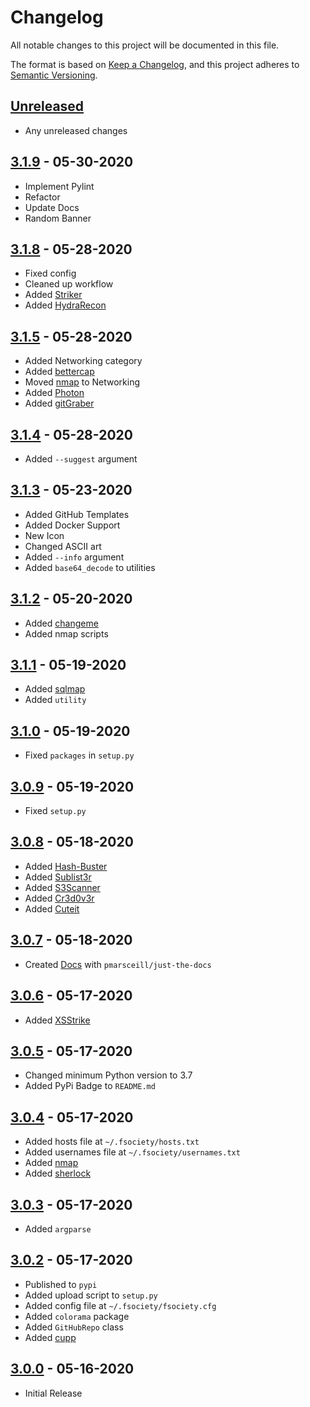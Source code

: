 # Changelog

All notable changes to this project will be documented in this file.

The format is based on [Keep a Changelog](https://keepachangelog.com/en/1.0.0/),
and this project adheres to [Semantic Versioning](https://semver.org/spec/v2.0.0.html).

## [Unreleased]

- Any unreleased changes

## [3.1.9] - 05-30-2020

- Implement Pylint
- Refactor
- Update Docs
- Random Banner

## [3.1.8] - 05-28-2020

- Fixed config
- Cleaned up workflow
- Added [Striker](https://github.com/s0md3v/Striker)
- Added [HydraRecon](https://github.com/aufzayed/HydraRecon)

## [3.1.5] - 05-28-2020

- Added Networking category
- Added [bettercap](https://github.com/bettercap/bettercap)
- Moved [nmap](https://github.com/nmap/nmap) to Networking
- Added [Photon](https://github.com/s0md3v/Photon)
- Added [gitGraber](https://github.com/hisxo/gitGraber)

## [3.1.4] - 05-28-2020

- Added `--suggest` argument

## [3.1.3] - 05-23-2020

- Added GitHub Templates
- Added Docker Support
- New Icon
- Changed ASCII art
- Added `--info` argument
- Added `base64_decode` to utilities

## [3.1.2] - 05-20-2020

- Added [changeme](https://github.com/ztgrace/changeme)
- Added nmap scripts

## [3.1.1] - 05-19-2020

- Added [sqlmap](https://github.com/sqlmapproject/sqlmap)
- Added `utility`

## [3.1.0] - 05-19-2020

- Fixed `packages` in `setup.py`

## [3.0.9] - 05-19-2020

- Fixed `setup.py`

## [3.0.8] - 05-18-2020

- Added [Hash-Buster](https://github.com/s0md3v/Hash-Buster)
- Added [Sublist3r](https://github.com/aboul3la/Sublist3r)
- Added [S3Scanner](https://github.com/sa7mon/S3Scanner)
- Added [Cr3d0v3r](https://github.com/D4Vinci/Cr3d0v3r)
- Added [Cuteit](https://github.com/D4Vinci/Cuteit)

## [3.0.7] - 05-18-2020

- Created [Docs](https://fsociety.dev/) with `pmarsceill/just-the-docs`

## [3.0.6] - 05-17-2020

- Added [XSStrike](https://github.com/s0md3v/XSStrike)

## [3.0.5] - 05-17-2020

- Changed minimum Python version to 3.7
- Added PyPi Badge to `README.md`

## [3.0.4] - 05-17-2020

- Added hosts file at `~/.fsociety/hosts.txt`
- Added usernames file at `~/.fsociety/usernames.txt`
- Added [nmap](https://github.com/nmap/nmap)
- Added [sherlock](https://github.com/sherlock-project/sherlock)

## [3.0.3] - 05-17-2020

- Added `argparse`

## [3.0.2] - 05-17-2020

- Published to `pypi`
- Added upload script to `setup.py`
- Added config file at `~/.fsociety/fsociety.cfg`
- Added `colorama` package
- Added `GitHubRepo` class
- Added [cupp](https://github.com/Mebus/cupp)

## [3.0.0] - 05-16-2020

- Initial Release

[unreleased]: https://github.com/fsociety-team/fsociety/compare/v3.1.9...HEAD
[3.1.9]: https://github.com/fsociety-team/fsociety/compare/v3.1.8...v3.1.9
[3.1.8]: https://github.com/fsociety-team/fsociety/compare/v3.1.5...v3.1.8
[3.1.5]: https://github.com/fsociety-team/fsociety/compare/v3.1.4...v3.1.5
[3.1.4]: https://github.com/fsociety-team/fsociety/compare/v3.1.3...v3.1.4
[3.1.3]: https://github.com/fsociety-team/fsociety/compare/v3.1.2...v3.1.3
[3.1.2]: https://github.com/fsociety-team/fsociety/compare/v3.1.1...v3.1.2
[3.1.1]: https://github.com/fsociety-team/fsociety/compare/v3.1.0...v3.1.1
[3.1.0]: https://github.com/fsociety-team/fsociety/compare/v3.0.9...v3.1.0
[3.0.9]: https://github.com/fsociety-team/fsociety/compare/v3.0.8...v3.0.9
[3.0.8]: https://github.com/fsociety-team/fsociety/compare/v3.0.7...v3.0.8
[3.0.7]: https://github.com/fsociety-team/fsociety/compare/v3.0.6...v3.0.7
[3.0.6]: https://github.com/fsociety-team/fsociety/compare/v3.0.5...v3.0.6
[3.0.5]: https://github.com/fsociety-team/fsociety/compare/v3.0.4...v3.0.5
[3.0.4]: https://github.com/fsociety-team/fsociety/compare/v3.0.3...v3.0.4
[3.0.3]: https://github.com/fsociety-team/fsociety/compare/v3.0.2...v3.0.3
[3.0.2]: https://github.com/fsociety-team/fsociety/compare/v3.0.0...v3.0.2
[3.0.0]: https://github.com/fsociety-team/fsociety/releases/tag/v3.0.0

